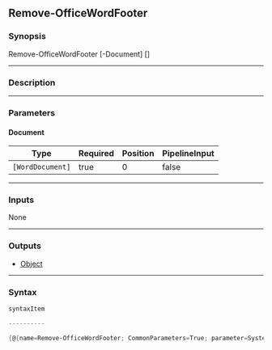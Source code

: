 Remove-OfficeWordFooter
-----------------------

### Synopsis

Remove-OfficeWordFooter [-Document] <WordDocument> [<CommonParameters>]

---

### Description

---

### Parameters
#### **Document**

|Type            |Required|Position|PipelineInput|
|----------------|--------|--------|-------------|
|`[WordDocument]`|true    |0       |false        |

---

### Inputs
None

---

### Outputs
* [Object](https://learn.microsoft.com/en-us/dotnet/api/System.Object)

---

### Syntax
```PowerShell
syntaxItem
```
```PowerShell
----------
```
```PowerShell
{@{name=Remove-OfficeWordFooter; CommonParameters=True; parameter=System.Object[]}}
```
